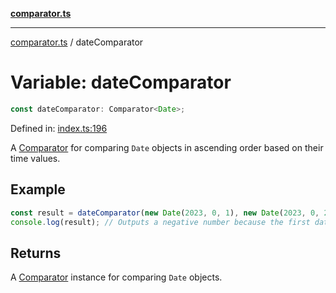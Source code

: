 [**comparator.ts**](index.md)

---

[comparator.ts](index.md) / dateComparator

# Variable: dateComparator

```ts
const dateComparator: Comparator<Date>;
```

Defined in:
[index.ts:196](https://github.com/simonkberg/comparator.ts/blob/main/index.ts#L196)

A [Comparator](Interface.Comparator.md) for comparing `Date` objects in
ascending order based on their time values.

## Example

```ts
const result = dateComparator(new Date(2023, 0, 1), new Date(2023, 0, 2));
console.log(result); // Outputs a negative number because the first date is earlier than the second.
```

## Returns

A [Comparator](Interface.Comparator.md) instance for comparing `Date` objects.
